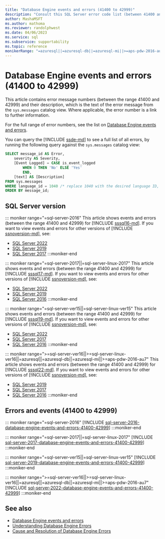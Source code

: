 ```yaml
---
title: "Database Engine events and errors (41400 to 42999)"
description: "Consult this SQL Server error code list (between 41400 and 42999) to find explanations for error messages for SQL Server database engine events."
author: MashaMSFT
ms.author: mathoma
ms.reviewer: randolphwest
ms.date: 04/06/2023
ms.service: sql
ms.subservice: supportability
ms.topic: reference
monikerRange: "=azuresql||=azuresql-db||=azuresql-mi||>=aps-pdw-2016-au7||>=sql-server-2016||>=sql-server-linux-2017"
---
```

# Database Engine events and errors (41400 to 42999)

This article contains error message numbers (between the range 41400 and 42999) and their description, which is the text of the error message from the `sys.messages` catalog view. Where applicable, the error number is a link to further information.

For the full range of error numbers, see the list on [Database Engine events and errors](database-engine-events-and-errors.md#errors-and-events).

You can query the [!INCLUDE [ssde-md](../../includes/ssde-md.md)] to see a full list of all errors, by running the following query against the `sys.messages` catalog view:

```sql
SELECT message_id AS Error,
    severity AS Severity,
    [Event Logged] = CASE is_event_logged
        WHEN 0 THEN 'No' ELSE 'Yes'
        END,
    [text] AS [Description]
FROM sys.messages
WHERE language_id = 1040 /* replace 1040 with the desired language ID, such as 1033 for US English */
ORDER BY message_id;
```

## SQL Server version

::: moniker range="=sql-server-2016"
This article shows events and errors (between the range 41400 and 42999) for [!INCLUDE [sssql16-md](../../includes/sssql16-md.md)]. If you want to view events and errors for other versions of [!INCLUDE [ssnoversion-md](../../includes/ssnoversion-md.md)], see:

- [SQL Server 2022](?view=sql-server-ver16&preserve-view=true)
- [SQL Server 2019](?view=sql-server-ver15&preserve-view=true)
- [SQL Server 2017](?view=sql-server-2017&preserve-view=true)
:::moniker-end

::: moniker range="=sql-server-2017||=sql-server-linux-2017"
This article shows events and errors (between the range 41400 and 42999) for [!INCLUDE [sssql17-md](../../includes/sssql17-md.md)]. If you want to view events and errors for other versions of [!INCLUDE [ssnoversion-md](../../includes/ssnoversion-md.md)], see:

- [SQL Server 2022](?view=sql-server-ver16&preserve-view=true)
- [SQL Server 2019](?view=sql-server-ver15&preserve-view=true)
- [SQL Server 2016](?view=sql-server-2016&preserve-view=true)
:::moniker-end

::: moniker range="=sql-server-ver15||=sql-server-linux-ver15"
This article shows events and errors (between the range 41400 and 42999) for [!INCLUDE [sssql19-md](../../includes/sssql19-md.md)]. If you want to view events and errors for other versions of [!INCLUDE [ssnoversion-md](../../includes/ssnoversion-md.md)], see:

- [SQL Server 2022](?view=sql-server-ver16&preserve-view=true)
- [SQL Server 2017](?view=sql-server-2017&preserve-view=true)
- [SQL Server 2016](?view=sql-server-2016&preserve-view=true)
:::moniker-end

::: moniker range=">=sql-server-ver16||>=sql-server-linux-ver16||=azuresql||=azuresql-db||=azuresql-mi||>=aps-pdw-2016-au7"
This article shows events and errors (between the range 41400 and 42999) for [!INCLUDE [sssql22-md](../../includes/sssql22-md.md)]. If you want to view events and errors for other versions of [!INCLUDE [ssnoversion-md](../../includes/ssnoversion-md.md)], see:

- [SQL Server 2019](?view=sql-server-ver15&preserve-view=true)
- [SQL Server 2017](?view=sql-server-2017&preserve-view=true)
- [SQL Server 2016](?view=sql-server-2016&preserve-view=true)
:::moniker-end

## Errors and events (41400 to 42999)

::: moniker range="=sql-server-2016"
[!INCLUDE [sql-server-2016-database-engine-events-and-errors-41400-42999](includes/sql-server-2016-database-engine-events-and-errors-41400-42999.md)]
:::moniker-end

::: moniker range="=sql-server-2017||=sql-server-linux-2017"
[!INCLUDE [sql-server-2017-database-engine-events-and-errors-41400-42999](includes/sql-server-2017-database-engine-events-and-errors-41400-42999.md)]
:::moniker-end

::: moniker range="=sql-server-ver15||=sql-server-linux-ver15"
[!INCLUDE [sql-server-2019-database-engine-events-and-errors-41400-42999](includes/sql-server-2019-database-engine-events-and-errors-41400-42999.md)]
:::moniker-end

::: moniker range=">=sql-server-ver16||>=sql-server-linux-ver16||=azuresql||=azuresql-db||=azuresql-mi||>=aps-pdw-2016-au7"
[!INCLUDE [sql-server-2022-database-engine-events-and-errors-41400-42999](includes/sql-server-2022-database-engine-events-and-errors-41400-42999.md)]
:::moniker-end

## See also

- [Database Engine events and errors](database-engine-events-and-errors.md)
- [Understanding Database Engine Errors](../../relational-databases/errors-events/understanding-database-engine-errors.md)
- [Cause and Resolution of Database Engine Errors](/previous-versions/sql/sql-server-2016/ms365262(v=sql.130))
